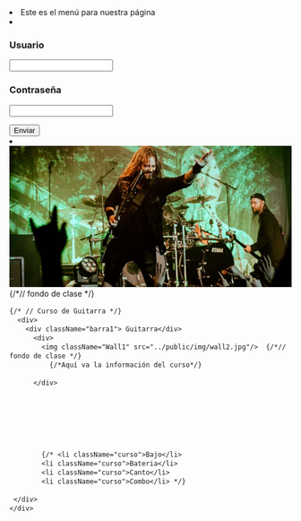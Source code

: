 <div>
        <div className="menuGlobal">
          <li className="liUp">Este es el menú para nuestra página</li>
          <li className="liMidle">
              <h3>Usuario</h3>
              <p><input type="text"></input></p>
              <h3>Contraseña</h3>
              <p><input type="password"></input></p>
              <button>Enviar</button>
          </li>
          <li className="liDown"></li>
        </div>
          <img className="Wall1" src="../public/img/Wall1.jpg"/>  {/*// fondo de clase */}
        </div>
    <div>

    
    
    
    
    {/* // Curso de Guitarra */}
      <div>
        <div className="barra1"> Guitarra</div>
          <div>
            <img className="Wall1" src="../public/img/wall2.jpg"/>  {/*// fondo de clase */}
              {/*Aquí va la información del curso*/}

          </div>
              
        




      
            {/* <li className="curso">Bajo</li>
            <li className="curso">Bateria</li>
            <li className="curso">Canto</li>
            <li className="curso">Combo</li> */}
      
     </div>
    </div>